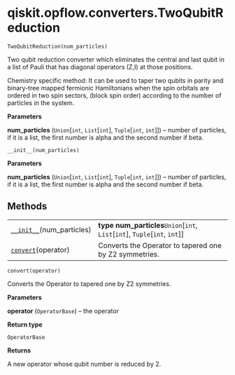 # qiskit.opflow\.converters.TwoQubitReduction

<span id="undefined" />

`TwoQubitReduction(num_particles)`

Two qubit reduction converter which eliminates the central and last qubit in a list of Pauli that has diagonal operators (Z,I) at those positions.

Chemistry specific method: It can be used to taper two qubits in parity and binary-tree mapped fermionic Hamiltonians when the spin orbitals are ordered in two spin sectors, (block spin order) according to the number of particles in the system.

**Parameters**

**num\_particles** (`Union`\[`int`, `List`\[`int`], `Tuple`\[`int`, `int`]]) – number of particles, if it is a list, the first number is alpha and the second number if beta.

<span id="undefined" />

`__init__(num_particles)`

**Parameters**

**num\_particles** (`Union`\[`int`, `List`\[`int`], `Tuple`\[`int`, `int`]]) – number of particles, if it is a list, the first number is alpha and the second number if beta.

## Methods

|                                                                                                                                          |                                                                                |
| ---------------------------------------------------------------------------------------------------------------------------------------- | ------------------------------------------------------------------------------ |
| [`__init__`](#qiskit.opflow.converters.TwoQubitReduction.__init__ "qiskit.opflow.converters.TwoQubitReduction.__init__")(num\_particles) | **type num\_particles**`Union`\[`int`, `List`\[`int`], `Tuple`\[`int`, `int`]] |
| [`convert`](#qiskit.opflow.converters.TwoQubitReduction.convert "qiskit.opflow.converters.TwoQubitReduction.convert")(operator)          | Converts the Operator to tapered one by Z2 symmetries.                         |

<span id="undefined" />

`convert(operator)`

Converts the Operator to tapered one by Z2 symmetries.

**Parameters**

**operator** (`OperatorBase`) – the operator

**Return type**

`OperatorBase`

**Returns**

A new operator whose qubit number is reduced by 2.
